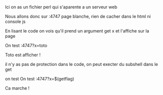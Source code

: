 Ici on as un fichier perl qui s'aparente a un serveur web

Nous allons donc sur <ip>:4747 page blanche, rien de cacher dans le html ni console js

En lisant le code on vois qu'il prend un argument get x et l'affiche sur la page

On test <ip>:4747?x=toto

Toto est afficher ! 

il n'y as pas de protection dans le code, on peut execter du subshell dans le get 

on test On test <ip>:4747?x=$(getflag)


Ca marche !